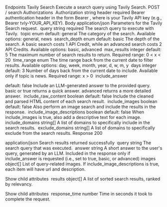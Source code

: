 Endpoints
Tavily Search
Execute a search query using Tavily Search.
POST
/
search
Authorizations
​
Authorization
string
header
required
Bearer authentication header in the form Bearer <token>, where <token> is your Tavily API key (e.g., Bearer tvly-YOUR_API_KEY).
Body
application/json
Parameters for the Tavily Search request.
​
query
string
required
The search query to execute with Tavily.
​
topic
enum<string>
default:
general
The category of the search.
Available options: general, news 
​
search_depth
enum<string>
default:
basic
The depth of the search. A basic search costs 1 API Credit, while an advanced search costs 2 API Credits.
Available options: basic, advanced 
​
max_results
integer
default:
5
The maximum number of search results to return.
Required range: 0 < x < 20
​
time_range
enum<string>
The time range back from the current date to filter results.
Available options: day, week, month, year, d, w, m, y 
​
days
integer
default:
3
Number of days back from the current date to include. Available only if topic is news.
Required range: x > 0
​
include_answer

default:
false
Include an LLM-generated answer to the provided query. basic or true returns a quick answer. advanced returns a more detailed answer.
​
include_raw_content
boolean
default:
false
Include the cleaned and parsed HTML content of each search result.
​
include_images
boolean
default:
false
Also perform an image search and include the results in the response.
​
include_image_descriptions
boolean
default:
false
When include_images is true, also add a descriptive text for each image.
​
include_domains
string[]
A list of domains to specifically include in the search results.
​
exclude_domains
string[]
A list of domains to specifically exclude from the search results.
Response
200

application/json
Search results returned successfully
​
query
string
The search query that was executed.
​
answer
string
A short answer to the user's query, generated by an LLM. Included in the response only if include_answer is requested (i.e., set to true, basic, or advanced)
​
images
object[]
List of query-related images. If include_image_descriptions is true, each item will have url and description.

Show child attributes
​
results
object[]
A list of sorted search results, ranked by relevancy.

Show child attributes
​
response_time
number
Time in seconds it took to complete the request.